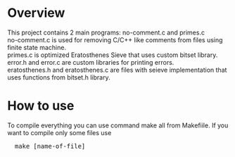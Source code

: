 # Overview
This project contains 2 main programs: no-comment.c and primes.c \
no-comment.c is used for removing C/C++ like comments from files using finite state machine. \
primes.c is optimized Eratosthenes Sieve that uses custom bitset library. \
error.h and error.c are custom libraries for printing errors. \
eratosthenes.h and eratosthenes.c are files with seieve implementation that uses functions from bitset.h library. 
# How to use
To compile everything you can use command make all from Makefiile.
If you want to compile only some files use
<pre>
  make [name-of-file]
</pre>

